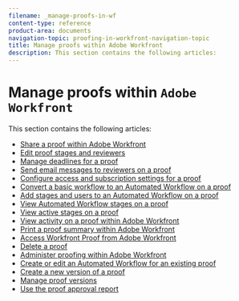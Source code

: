 ```yaml
---
filename: _manage-proofs-in-wf
content-type: reference
product-area: documents
navigation-topic: proofing-in-workfront-navigation-topic
title: Manage proofs within Adobe Workfront
description: This section contains the following articles:
---
```


# Manage proofs within `Adobe Workfront`

This section contains the following articles:

<!--
Manage proofs Manage proof versions Manage proof reviewers Manage proof notifications Manage proof deadlines Manage automated proofs
-->

* [Share a proof within Adobe Workfront](../../../review-and-approve-work/proofing/managing-proofs-within-workfront/share-a-proof-in-workfront.md) 
* [Edit proof stages and reviewers](../../../review-and-approve-work/proofing/managing-proofs-within-workfront/edit-proof-stages-and-reviewers.md) 
* [Manage deadlines for a proof](../../../review-and-approve-work/proofing/managing-proofs-within-workfront/set-deadlines-proof.md) 
* [Send email messages to reviewers on a proof](../../../review-and-approve-work/proofing/managing-proofs-within-workfront/send-email-messages-to-users-proof.md) 
* [Configure access and subscription settings for a proof](../../../review-and-approve-work/proofing/managing-proofs-within-workfront/configure-access-subscription-settings-proof.md) 
* [Convert a basic workflow to an Automated Workflow on a proof](../../../review-and-approve-work/proofing/managing-proofs-within-workfront/convert-basic-automatic-workflow.md) 
* [Add stages and users to an Automated Workflow on a proof](../../../review-and-approve-work/proofing/managing-proofs-within-workfront/add-stages-users-to-automated-workflow-proof.md) 
* [View Automated Workflow stages on a proof](../../../review-and-approve-work/proofing/managing-proofs-within-workfront/view-aw-stages-proof.md) 
* [View active stages on a proof](../../../review-and-approve-work/proofing/managing-proofs-within-workfront/view-active-stages-proof.md) 
* [View activity on a proof within Adobe Workfront](../../../review-and-approve-work/proofing/managing-proofs-within-workfront/view-activity-on-proof-in-wf.md) 
* [Print a proof summary within Adobe Workfront](../../../review-and-approve-work/proofing/managing-proofs-within-workfront/print-proof-summary-in-wf.md) 
* [Access Workfront Proof from Adobe Workfront](../../../review-and-approve-work/proofing/managing-proofs-within-workfront/access-wf-proof-in-workfront.md) 
* [Delete a proof](../../../review-and-approve-work/proofing/managing-proofs-within-workfront/remove-archiveg-proof.md) 
* [Administer proofing within Adobe Workfront](../../../review-and-approve-work/proofing/managing-proofs-within-workfront/administer-proofing-in-workfront.md) 
* [Create or edit an Automated Workflow for an existing proof](../../../review-and-approve-work/proofing/managing-proofs-within-workfront/create-edit-automated-workflow-existing-proof.md) 
* [Create a new version of a proof](../../../review-and-approve-work/proofing/managing-proofs-within-workfront/create-new-proof-version.md) 
* [Manage proof versions](../../../review-and-approve-work/proofing/managing-proofs-within-workfront/manage-proof-versions.md) 
* [Use the proof approval report](../../../review-and-approve-work/proofing/managing-proofs-within-workfront/proof-approval-report.md)

